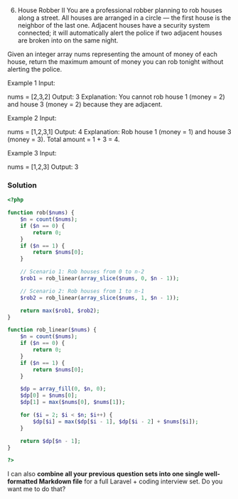 6. House Robber II
You are a professional robber planning to rob houses along a street.
All houses are arranged in a circle — the first house is the neighbor of the last one.
Adjacent houses have a security system connected; it will automatically alert the police if two adjacent houses are broken into on the same night.

Given an integer array nums representing the amount of money of each house, return the maximum amount of money you can rob tonight without alerting the police.

Example 1
Input:

nums = [2,3,2]
Output:
3
Explanation:
You cannot rob house 1 (money = 2) and house 3 (money = 2) because they are adjacent.

Example 2
Input:

nums = [1,2,3,1]
Output:
4
Explanation:
Rob house 1 (money = 1) and house 3 (money = 3).
Total amount = 1 + 3 = 4.

Example 3
Input:

nums = [1,2,3]
Output:
3

### Solution

```php
<?php

function rob($nums) {
    $n = count($nums);
    if ($n == 0) {
        return 0;
    }
    if ($n == 1) {
        return $nums[0];
    }

    // Scenario 1: Rob houses from 0 to n-2
    $rob1 = rob_linear(array_slice($nums, 0, $n - 1));

    // Scenario 2: Rob houses from 1 to n-1
    $rob2 = rob_linear(array_slice($nums, 1, $n - 1));

    return max($rob1, $rob2);
}

function rob_linear($nums) {
    $n = count($nums);
    if ($n == 0) {
        return 0;
    }
    if ($n == 1) {
        return $nums[0];
    }

    $dp = array_fill(0, $n, 0);
    $dp[0] = $nums[0];
    $dp[1] = max($nums[0], $nums[1]);

    for ($i = 2; $i < $n; $i++) {
        $dp[$i] = max($dp[$i - 1], $dp[$i - 2] + $nums[$i]);
    }

    return $dp[$n - 1];
}

?>
```

I can also **combine all your previous question sets into one single well-formatted Markdown file** for a full Laravel + coding interview set. Do you want me to do that?